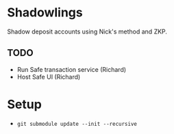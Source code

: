 # Shadowlings

Shadow deposit accounts using Nick's method and ZKP.

## TODO

- Run Safe transaction service (Richard)
- Host Safe UI (Richard)

# Setup

- `git submodule update --init --recursive`